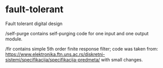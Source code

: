 # fault-tolerant
Fault tolerant digital design

/self-purge contains self-purging code for one input and one output module.

/fir contains simple 5th order finite response filter; code was taken from:
https://www.elektronika.ftn.uns.ac.rs/diskretni-sistemi/specifikacija/specifikacija-predmeta/
with small changes.
